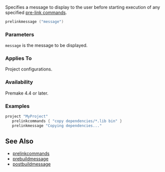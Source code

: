 Specifies a message to display to the user before starting execution of any specified [pre-link commands](prelinkcommands.md).

```lua
prelinkmessage ("message")
```

### Parameters ###

`message` is the message to be displayed.

### Applies To ###

Project configurations.

### Availability ###

Premake 4.4 or later.

### Examples ###

```lua
project "MyProject"
   prelinkcommands { "copy dependencies/*.lib bin" }
   prelinkmessage "Copying dependencies..."
```

## See Also ##

* [prelinkcommands](prelinkcommands.md)
* [prebuildmessage](prebuildmessage.md)
* [postbuildmessage](postbuildmessage.md)